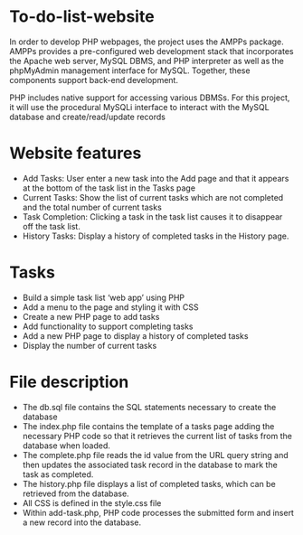 # To-do-list-website

In order to develop PHP webpages, the project uses the AMPPs package. AMPPs provides a
pre-configured web development stack that incorporates the Apache web server, MySQL DBMS, and PHP interpreter as
well as the phpMyAdmin management interface for MySQL. Together, these components support back-end development.

PHP includes native support for accessing various DBMSs. For this project, it will use the procedural MySQLi interface to interact with the MySQL database and create/read/update records

# Website features
- Add Tasks: User enter a new task into the Add page and that it appears at the bottom of the task list in the Tasks page
- Current Tasks: Show the list of current tasks which are not completed and the total number of current tasks
- Task Completion: Clicking a task in the task list causes it to disappear off the task list.
- History Tasks: Display a history of completed tasks in the History page.

# Tasks
- Build a simple task list ‘web app’ using PHP
- Add a menu to the page and styling it with CSS
- Create a new PHP page to add tasks
- Add functionality to support completing tasks
- Add a new PHP page to display a history of completed tasks
- Display the number of current tasks

# File description

- The db.sql file contains the SQL statements necessary to create the database
- The index.php file contains the template of a tasks page adding the necessary PHP code so that it retrieves the current list of tasks from the database when loaded.
- The complete.php file reads the id value from the URL query string and then updates the associated task record in the database to mark the task as completed.
- The history.php file displays a list of completed tasks, which can be retrieved from the database.
- All CSS is defined in the style.css file
- Within add-task.php, PHP code processes the submitted form and insert a new record into the database.
